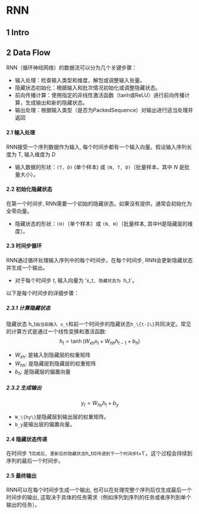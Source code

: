 # RNN
## 1 Intro


## 2 Data Flow
RNN（循环神经网络）的数据流可以分为几个关键步骤：
- 输入处理：检查输入类型和维度，解包或调整输入张量。
- 隐藏状态初始化：根据输入和批次情况初始化或调整隐藏状态。
- 前向传播计算：使用指定的非线性激活函数（tanh或ReLU）进行前向传播计算，生成输出和新的隐藏状态。
- 输出处理：根据输入类型（是否为PackedSequence）对输出进行适当处理并返回

#### 2.1 输入处理

RNN接受一个序列数据作为输入, 每个时间步都有一个输入向量。假设输入序列长度为 $\mathrm{T}$, 输入维度为 $D$ 
- 输入数据的形状：`(T, D)` (单个样本) 或 `(N, T, D)`（批量样本，其中 $N$ 是批量大小）。
#### 2.2 初始化隐藏状态

在第一个时间步, RNN需要一个初始的隐藏状态。如果没有提供，通常会初始化为全零向量。
- 隐藏状态的形状：`(H)`（单个样本）或 `(N, H)`（批量样本, 其中H是隐藏层的维度）。
#### 2.3 时间步循环

RNN通过循环处理输入序列中的每个时间步。在每个时间步, RNN会更新隐藏状态并生成一个输出。
- 对于每个时间步 $t$, 输入向量为 ‘x_t`, 隐藏状态为 `h_t`。

以下是每个时间步的详细步骤：

##### 2.3.1 计算隐藏状态

隐藏状态 h_t`由当前输入 x_t`和前一个时间步的隐藏状态`h_\{t-1\}`共同决定。常见的计算方式是通过一个线性变换和激活函数:
$$
h_t=\tanh \left(W_{x h} x_t+W_{h h} h_{t-1}+b_h\right)
$$
- $W_{xh}$: 是输入到隐藏层的权重矩阵
- $W_{hh}$: 是隐藏层到隐藏层的权重矩阵
- $b_h$: 是隐藏层的偏置向量
##### 2.3.2 生成输出
$$
y_t=W_{h y} h_t+b_y
$$
- `W_\{hy\}`是隐藏层到输出层的权重矩阵。
- `b_y`是输出层的偏置向量。
#### 2.4 隐藏状态传递

在时间步 ‘t`完成后, 更新后的隐藏状态`h_t`将传递到下一个时间步`t+1`。这个过程会持续到序列的最后一个时间步。
#### 2.5 最终输出

RNN可以在每个时间步生成一个输出, 也可以在处理完整个序列后仅生成最后一个时间步的输出, 这取决于具体的任务需求（例如序列到序列的任务或者序列到单个输出的任务）。